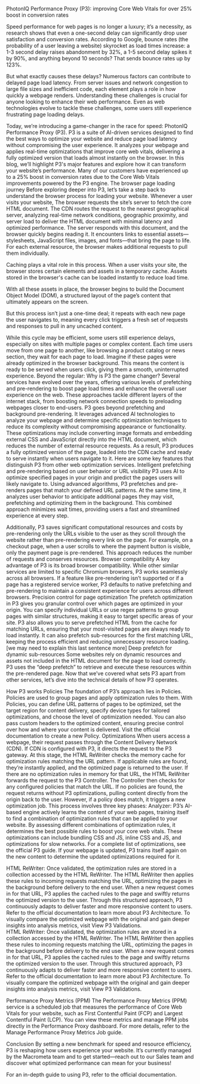 PhotonIQ Performance Proxy (P3): improving Core Web Vitals for over 25% boost in conversion rates

Speed performance for web pages is no longer a luxury; it’s a necessity, as research shows that even a one-second delay can significantly drop user satisfaction and conversion rates. According to Google, bounce rates (the probability of a user leaving a website) skyrocket as load times increase: a 1-3 second delay raises abandonment by 32%, a 1-5 second delay spikes it by 90%, and anything beyond 10 seconds? That sends bounce rates up by 123%.

But what exactly causes these delays? Numerous factors can contribute to delayed page load latency. From server issues and network congestion to large file sizes and inefficient code, each element plays a role in how quickly a webpage renders. Understanding these challenges is crucial for anyone looking to enhance their web performance. Even as web technologies evolve to tackle these challenges, some users still experience frustrating page loading delays.

Today, we’re introducing a game-changer in the race for speed: PhotonIQ Performance Proxy (P3).  P3 is a suite of AI-driven services designed to find the best ways to optimize your website and reduce page load latency without compromising the user experience. It analyzes your webpage and applies real-time optimizations that improve core web vitals, delivering a fully optimized version that loads almost instantly on the browser.
In this blog, we’ll highlight P3's major features and explore how it can transform your website’s performance. Many of our customers have experienced up to a 25% boost in conversion rates due to the Core Web Vitals improvements powered by the P3 engine.
The browser page loading journey
Before exploring deeper into P3, let’s take a step back to understand the browser process for loading your website. Whenever a user visits your website, 
The browser requests the site’s server to fetch the core HTML document. 
The CDN routes the request to the nearest geographical server, analyzing real-time network conditions, geographic proximity, and server load to deliver the HTML document with minimal latency and optimized performance.
The server responds with this document, and the browser quickly begins reading it. It encounters links to essential assets—stylesheets, JavaScript files, images, and fonts—that bring the page to life. For each external resource, the browser makes additional requests to pull them individually. 

Caching plays a vital role in this process. When a user visits your site, the browser stores certain elements and assets in a temporary cache. Assets stored in the browser's cache can be loaded instantly to reduce load time. 

With all these assets in place, the browser begins to build the Document Object Model (DOM), a structured layout of the page’s content that ultimately appears on the screen. 

But this process isn’t just a one-time deal; it repeats with each new page the user navigates to, meaning every click triggers a fresh set of requests and responses to pull in any uncached content.

While this cycle may be efficient, some users still experience delays, especially on sites with multiple pages or complex content. Each time users move from one page to another, like browsing a product catalog or news section, they wait for each page to load. Imagine if these pages were already optimized in the browser background. This means the content is ready to be served when users click, giving them a smooth, uninterrupted experience.
Beyond the regular: Why is P3 the game changer?
Several services have evolved over the years, offering various levels of prefetching and pre-rendering to boost page load times and enhance the overall user experience on the web. These approaches tackle different layers of the internet stack, from boosting network connection speeds to preloading webpages closer to end-users.
P3 goes beyond prefetching and background pre-rendering. It leverages advanced AI technologies to analyze your webpage and determine specific optimization techniques to reduce its complexity without compromising appearance or functionality.  These optimizations may include converting image formats and embedding external CSS and JavaScript directly into the HTML document, which reduces the number of external resource requests.  As a result, P3 produces a fully optimized version of the page, loaded into the CDN cache and ready to serve instantly when users navigate to it. Here are some key features that distinguish P3 from other web optimization services.
Intelligent prefetching and pre-rendering based on user behavior or URL visibility
P3 uses AI to optimize specified pages in your origin and predict the pages users will likely navigate to. Using advanced algorithms, P3 prefetches and pre-renders pages that match your defined URL patterns. At the same time, it analyzes user behavior to anticipate additional pages they may visit, prefetching and optimizing them in the background. This combined approach minimizes wait times, providing users a fast and streamlined experience at every step.

Additionally, P3 saves significant computational resources and costs by pre-rendering only the URLs visible to the user as they scroll through the website rather than pre-rendering every link on the page. For example, on a checkout page, when a user scrolls to where the payment button is visible, only the payment page is pre-rendered. This approach reduces the number of requests and conserves resources.
Browser compatibility
A key advantage of P3 is its broad browser compatibility. While other similar services are limited to specific Chromium browsers, P3 works seamlessly across all browsers. If a feature like pre-rendering isn’t supported or if a page has a registered service worker, P3 defaults to native prefetching and pre-rendering to maintain a consistent experience for users across different browsers.
Precision control for page optimization
The prefetch optimization in P3 gives you granular control over which pages are optimized in your origin. You can specify individual URLs or use regex patterns to group pages with similar structures, making it easy to target specific areas of your site. P3 also allows you to serve prefetched HTML from the cache for matching URLs, ensuring that your most-visited pages are always ready to load instantly. It can also prefetch sub-resources for the first matching URL, keeping the process efficient and reducing unnecessary resource loading. [we may need to explain this last sentence more]
Deep prefetch for dynamic sub-resources 
Some websites rely on dynamic resources and assets not included in the HTML document for the page to load correctly. P3 uses the “deep prefetch” to retrieve and execute these resources within the pre-rendered page.
Now that we’ve covered what sets P3 apart from other services, let’s dive into the technical details of how P3 operates.
 
How P3 works
Policies
The foundation of P3’s approach lies in Policies. Policies are used to group pages and apply optimization rules to them. With Policies, you can define URL patterns of pages to be optimized, set the target region for content delivery, specify device types for tailored optimizations, and choose the level of optimization needed. You can also pass custom headers to the optimized content, ensuring precise control over how and where your content is delivered. Visit the official documentation to create a new Policy.
Optimizations
When users access a webpage, their request passes through the Content Delivery Network (CDN). If CDN is configured with P3, it directs the request to the P3 gateway. At this stage, the HTML ReWriter checks the memory cache for optimization rules matching the URL pattern. If applicable rules are found, they’re instantly applied, and the optimized page is returned to the user.
If there are no optimization rules in memory for that URL, the HTML ReWriter forwards the request to the P3 Controller. The Controller then checks for any configured policies that match the URL. If no policies are found, the request returns without P3 optimizations, pulling content directly from the origin back to the user.
However, if a policy does match, it triggers a new optimization job. This process involves three key phases:
Analyzer: P3’s AI-based engine actively learns the content of your web pages, training itself to find a combination of optimization rules that can be applied to your website. By assessing different combinations of optimization rules, it determines the best possible rules to boost your core web vitals. These optimizations can include bundling CSS and JS, inline CSS and JS, and optimizations for slow networks. For a complete list of optimizations, see the official P3 guide.
If your webpage is updated, P3 trains itself again on the new content to determine the updated optimizations required for it.




	
HTML ReWriter: Once validated, the optimization rules are stored in a collection accessed by the HTML ReWriter. The HTML ReWriter then applies these rules to incoming requests matching the URL, optimizing the pages in the background before delivery to the end user.
When a new request comes in for that URL, P3 applies the cached rules to the page and swiftly returns the optimized version to the user. Through this structured approach, P3 continuously adapts to deliver faster and more responsive content to users. Refer to the official documentation to learn more about P3 Architecture. To visually compare the optimized webpage with the original and gain deeper insights into analysis metrics, visit  View P3 Validations. 	
HTML ReWriter: Once validated, the optimization rules are stored in a collection accessed by the HTML ReWriter. The HTML ReWriter then applies these rules to incoming requests matching the URL, optimizing the pages in the background before delivery to the end user.
When a new request comes in for that URL, P3 applies the cached rules to the page and swiftly returns the optimized version to the user. Through this structured approach, P3 continuously adapts to deliver faster and more responsive content to users. Refer to the official documentation to learn more about P3 Architecture. To visually compare the optimized webpage with the original and gain deeper insights into analysis metrics, visit  View P3 Validations.




Performance Proxy Metrics (PPM)
The Performance Proxy Metrics (PPM) service is a scheduled job that measures the performance of  Core Web Vitals for your website, such as First Contentful Paint (FCP) and Largest Contentful Paint (LCP). You can view these metrics and manage PPM jobs directly in the Performance Proxy dashboard. For more details, refer to the Manage Performance Proxy Metrics Job guide.


Conclusion
By setting a new benchmark for speed and resource efficiency, P3 is reshaping how users experience your website. It’s currently managed by the Macrometa team and to get started—reach out to our Sales team and discover what optimized performance can mean for your business!

For an in-depth guide to using P3, refer to the official documentation.
